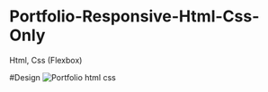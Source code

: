 # Portfolio-Responsive-Html-Css-Only
Html, Css (Flexbox)

#Design
![Portfolio html css](https://user-images.githubusercontent.com/56125560/114819815-bf6f2e80-9ddd-11eb-85f1-5fdaca88a791.png)


